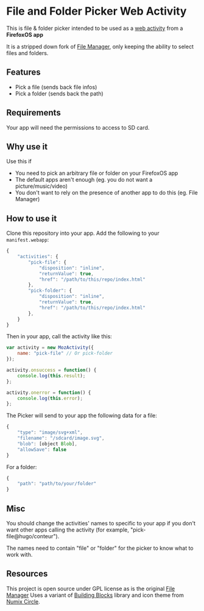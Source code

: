 # File and Folder Picker Web Activity

This is file & folder picker intended to be used as a [web activity](https://developer.mozilla.org/en-US/docs/Web/API/Web_Activities) from a **FirefoxOS app**

It is a stripped down fork of [File Manager](https://github.com/elfoxero/file-manager), only keeping the ability to select files and folders.

## Features
- Pick a file (sends back file infos)
- Pick a folder (sends back the path)

## Requirements
Your app will need the permissions to access to SD card.

## Why use it
Use this if
- You need to pick an arbitrary file or folder on your FirefoxOS app
- The default apps aren't enough (eg. you do not want a picture/music/video)
- You don't want to rely on the presence of another app to do this (eg. File Manager)

## How to use it
Clone this repository into your app.
Add the following to your `manifest.webapp`:

```js
{
	"activities": {
		"pick-file": {
			"disposition": "inline",
			"returnValue": true,
			"href": "/path/to/this/repo/index.html"
		},
		"pick-folder": {
			"disposition": "inline",
			"returnValue": true,
			"href": "/path/to/this/repo/index.html"
		},
	}
}
```

Then in your app, call the activity like this:

```js
var activity = new MozActivity({
	name: "pick-file" // Or pick-folder
});

activity.onsuccess = function() {
	console.log(this.result);
};

activity.onerror = function() {
	console.log(this.error);
};
```


The Picker will send to your app the following data for a file:

```js
{
	"type": "image/svg+xml",
	"filename": "/sdcard/image.svg",
	"blob": [object Blob],
	"allowSave": false
}
```

For a folder:

```js
{
	"path": "path/to/your/folder"
}
```

## Misc
You should change the activities' names to specific to your app
if you don't want other apps calling the activity
(for example, "pick-file@hugo/conteur").

The names need to contain "file" or "folder" for the picker to know what to work with.

## Resources

This project is open source under GPL license as is the original [File Manager](https://github.com/elfoxero/file-manager)
Uses a variant of [Building Blocks](http://buildingfirefoxos.com/) library and icon theme from [Numix Circle](https://github.com/numixproject/numix-icon-theme-circle).
